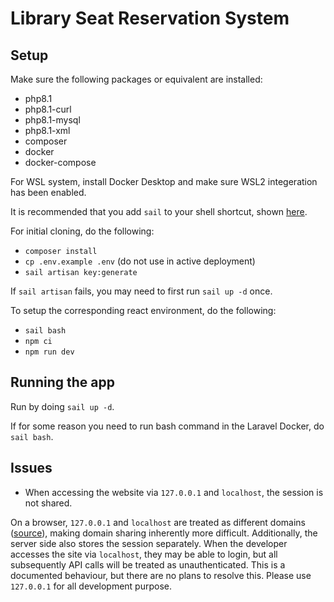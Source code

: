 # Library Seat Reservation System

## Setup

Make sure the following packages or equivalent are installed:

- php8.1
- php8.1-curl
- php8.1-mysql
- php8.1-xml
- composer
- docker
- docker-compose

For WSL system, install Docker Desktop and make sure WSL2 integeration has been enabled.

It is recommended that you add `sail` to your shell shortcut, shown [here](https://laravel.com/docs/9.x/sail#configuring-a-bash-alias).

For initial cloning, do the following:

- `composer install`
- `cp .env.example .env` (do not use in active deployment)
- `sail artisan key:generate`

If `sail artisan` fails, you may need to first run `sail up -d` once.

To setup the corresponding react environment, do the following:

- `sail bash`
- `npm ci`
- `npm run dev`

## Running the app

Run by doing `sail up -d`.

If for some reason you need to run bash command in the Laravel Docker, do `sail bash`.

## Issues

- When accessing the website via `127.0.0.1` and `localhost`, the session is not shared.

On a browser, `127.0.0.1` and `localhost` are treated as different domains ([source](https://stackoverflow.com/a/10663798)), making domain sharing inherently more difficult. Additionally, the server side also stores the session separately. When the developer accesses the site via `localhost`, they may be able to login, but all subsequently API calls will be treated as unauthenticated. This is a documented behaviour, but there are no plans to resolve this. Please use `127.0.0.1` for all development purpose.
